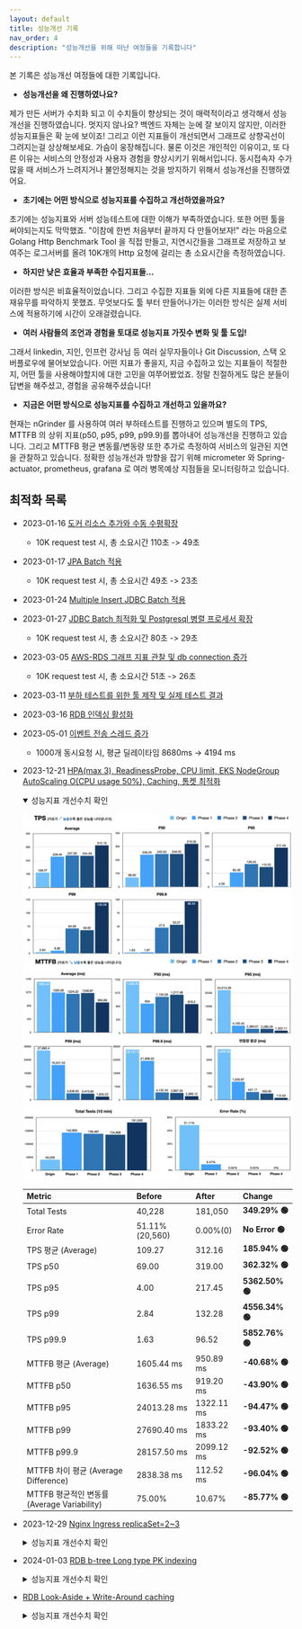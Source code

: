 ```yaml
---
layout: default
title: 성능개선 기록
nav_order: 4
description: "성능개선을 위해 떠난 여정들을 기록합니다"
---
```



본 기록은 성능개선 여정들에 대한 기록입니다.

* **성능개선을 왜 진행하였나요?**

제가 만든 서버가 수치화 되고 이 수치들이 향상되는 것이 매력적이라고 생각해서 성능개선을 진행하였습니다.
멋지지 않나요? 백엔드 자체는 눈에 잘 보이지 않지만, 이러한 성능지표들은 확 눈에 보이죠! 그리고 이런 지표들이 개선되면서 그래프로 상향곡선이 그려지는걸 상상해보세요.
가슴이 웅장해집니다. 물론 이것은 개인적인 이유이고, 또 다른 이유는 서비스의 안정성과 사용자 경험을 향상시키기 위해서입니다.
동시접속자 수가 많을 때 서비스가 느려지거나 불안정해지는 것을 방지하기 위해서 성능개선을 진행하였어요.

* **초기에는 어떤 방식으로 성능지표를 수집하고 개선하였을까요?**

초기에는 성능지표와 서버 성능테스트에 대한 이해가 부족하였습니다. 또한 어떤 툴을 써야되는지도 막막했죠.
"이참에 한번 처음부터 끝까지 다 만들어보자!" 라는 마음으로 Golang Http Benchmark Tool 을 직접 만들고, 지연시간들을 그래프로 저장하고 보여주는 로그서버를 올려 10K개의 Http 요청에 걸리는 총 소요시간을 측정하였습니다.

* **하지만 낮은 효율과 부족한 수집지표들...**

이러한 방식은 비효율적이었습니다. 그리고 수집한 지표들 외에 다른 지표들에 대한 존재유무를 파악하지 못했죠. 
무엇보다도 툴 부터 만들어나가는 이러한 방식은 실제 서비스에 적용하기에 시간이 오래걸렸습니다.

* **여러 사람들의 조언과 경험을 토대로 성능지표 가짓수 변화 및 툴 도입!**

그래서 linkedin, 지인, 인프런 강사님 등 여러 실무자들이나 Git Discussion, 스택 오버플로우에 물어보았습니다. 
어떤 지표가 좋을지, 지금 수집하고 있는 지표들이 적절한지, 어떤 툴을 사용해야할지에 대한 고민을 여쭈어봤었죠.
정말 친절하게도 많은 분들이 답변을 해주셨고, 경험을 공유해주셨습니다!

* **지금은 어떤 방식으로 성능지표를 수집하고 개선하고 있을까요?**

현재는 nGrinder 를 사용하여 여러 부하테스트를 진행하고 있으며 별도의 TPS, MTTFB 의 상위 지표(p50, p95, p99, p99.9)를 뽑아내어 성능개선을 진행하고 있습니다.
그리고 MTTFB 평균 변동률/변동량 또한 추가로 측정하여 서비스의 일관된 지연을 관찰하고 있습니다. 
정확한 성능개선과 방향을 잡기 위해 micrometer 와 Spring-actuator, prometheus, grafana 로 여러 병목예상 지점들을 모니터링하고 있습니다.


## 최적화 목록
* 2023-01-16 [도커 리소스 추가와 수동 수평확장](https://ghkdqhrbals.github.io/portfolios/docs/project/2023-01-16-chatting(13)/)
  * 10K request test 시, 총 소요시간 110초 -> 49초

* 2023-01-17 [JPA Batch 적용](https://ghkdqhrbals.github.io/portfolios/docs/project/2023-01-17-chatting(15)/)
  * 10K request test 시, 총 소요시간 49초 -> 23초

* 2023-01-24 [Multiple Insert JDBC Batch 적용](https://ghkdqhrbals.github.io/portfolios/docs/project/2023-01-24-chatting(17)/)

* 2023-01-27 [JDBC Batch 최적화 및 Postgresql 병렬 프로세서 확장](https://ghkdqhrbals.github.io/portfolios/docs/project/2023-01-27-chatting(18)/)
  * 10K request test 시, 총 소요시간 80초 -> 29초

* 2023-03-05 [AWS-RDS 그래프 지표 관찰 및 db connection 증가](https://ghkdqhrbals.github.io/portfolios/docs/project/2023-03-05-chatting(21)/)
  * 10K request test 시, 총 소요시간 51초 -> 26초

* 2023-03-11 [부하 테스트를 위한 툴 제작 및 실제 테스트 결과](https://ghkdqhrbals.github.io/portfolios/docs/project/2023-03-11-chatting(23)/)
* 2023-03-16 [RDB 인덱싱 활성화](https://ghkdqhrbals.github.io/portfolios/docs/project/2023-03-16-chatting(25)/)

* 2023-05-01 [이벤트 전송 스레드 증가](https://ghkdqhrbals.github.io/portfolios/docs/project/2023-05-01-chatting(35)/)
  * 1000개 동시요청 시, 평균 딜레이타임 8680ms -> 4194 ms 

* 2023-12-21 [HPA(max 3), ReadinessProbe, CPU limit, EKS NodeGroup AutoScaling O(CPU usage 50%), Caching, 톰켓 최적화](https://ghkdqhrbals.github.io/portfolios/docs/project/2023-12-21-chatting(40)/)

    <details open><summary> 성능지표 개선수치 확인 </summary><div markdown="1">
    
    ![img](../../assets/cd/tps.png)
    ![img](../../assets/cd/mttfb.png)
    ![img](../../assets/cd/p.png)
    
    | Metric             | Before       | After        | Change      |
    |--------------------|--------------|--------------|-------------|
    | Total Tests        | 40,228       | 181,050      | **349.29% 🟢**  |
    | Error Rate         | 51.11%(20,560)| 0.00%(0)     | **No Error 🟢** |
    | TPS 평균 (Average)  | 109.27       | 312.16       | **185.94% 🟢**  |
    | TPS p50            | 69.00        | 319.00       | **362.32% 🟢**  |
    | TPS p95            | 4.00         | 217.45       | **5362.50% 🟢** |
    | TPS p99            | 2.84         | 132.28       | **4556.34% 🟢** |
    | TPS p99.9          | 1.63         | 96.52        | **5852.76% 🟢** |
    | MTTFB 평균 (Average)| 1605.44 ms   | 950.89 ms    | **-40.68% 🟢**  |
    | MTTFB p50          | 1636.55 ms   | 919.20 ms    | **-43.90% 🟢**  |
    | MTTFB p95          | 24013.28 ms  | 1322.11 ms   | **-94.47% 🟢**  |
    | MTTFB p99          | 27690.40 ms  | 1833.22 ms   | **-93.40% 🟢**  |
    | MTTFB p99.9        | 28157.50 ms  | 2099.12 ms   | **-92.52% 🟢**  |
    | MTTFB 차이 평균 (Average Difference)| 2838.38 ms | 112.52 ms | **-96.04% 🟢**  |
    | MTTFB 평균적인 변동률 (Average Variability)| 75.00% | 10.67% | **-85.77% 🟢**  |
    
    </div></details>

* 2023-12-29 [Nginx Ingress replicaSet=2~3](https://ghkdqhrbals.github.io/portfolios/docs/project/2023-12-29-chatting(41)/)

  <details><summary> 성능지표 개선수치 확인 </summary><div markdown="1">

  ![img](../../assets/ingresspod/Untitled.png)
  ![img](../../assets/ingresspod/Untitled2.png)
  ![img](../../assets/ingresspod/Untitled3.png)

  | Metric                               | Ingress Pod 1 | Ingress Pod 2 | Change     |
  |--------------------|---------------|------------|-------------------|-------------|
  | Total Tests                          | 181,050       | 240,587       | 32.93% 🟢  |
  | Error Rate                          | 0.00%(0)      | 0.00%(3)      | N/A        |
  | TPS 평균 (Average)                     | 312.16        | 410.55        | 31.51% 🟢  |
  | TPS p50                              | 319.00        | 422.50        | 32.38% 🟢  |
  | TPS p95                              | 217.45        | 288.60        | 32.69% 🟢  |
  | TPS p99                              | 132.28        | 147.62        | 11.62% 🟢  |
  | TPS p99.9                            | 96.52         | 37.04         | -61.68% 🔴 |
  | MTTFB 평균 (Average)                   | 950.89 ms     | 709.86 ms     | -25.29% 🟢 |
  | MTTFB p50                            | 919.20 ms     | 693.65 ms     | -24.54% 🟢 |
  | MTTFB p95                            | 1322.11 ms    | 958.64 ms     | -27.49% 🟢 |
  | MTTFB p99                            | 1833.22 ms    | 1117.45 ms    | -39.05% 🟢 |
  | MTTFB p99.9                          | 2099.12 ms    | 1396.80 ms    | -33.54% 🟢 |
  | MTTFB 차이 평균 (Average Difference)     | 112.52 ms     | 58.82 ms      | -47.66% 🟢 |
  | MTTFB 평균적인 변동률 (Average Variability) | 10.67%        | 7.67%         | -28.09% 🟢 |

  </div></details>

* 2024-01-03 [RDB b-tree Long type PK indexing](https://ghkdqhrbals.github.io/portfolios/docs/project/2024-01-03-chatting(42)/)

  <details><summary> 성능지표 개선수치 확인 </summary><div markdown="1">

  | Metric          | Before     | After      | Change            |
  |-----------------|------------|------------|-------------------|
  | Total Tests     | 220,313    | 236,957    | 7.54% 🟢          |
  | Error Rate      | 0.00%(7)   | 0.00%(0)   | -                 |
  | TPS 평균          | 377.24     | 404.36     | 7.18% 🟢          |
  | TPS p50         | 390.25     | 420.50     | 7.76% 🟢          |
  | TPS p95         | 270.60     | 277.90     | 2.69% 🟢          |
  | TPS p99         | 92.58      | 64.34      | -30.53% 🔴        |
  | TPS p99.9       | 34.05      | 43.17      | 26.74% 🟢         |
  | MTTFB 평균        | 496.27 ms  | 456.42 ms  | -8.03% 🟢         |
  | MTTFB p50       | 480.31 ms  | 431.84 ms  | -10.07% 🟢        |
  | MTTFB p95       | 882.81 ms  | 799.67 ms  | -9.41% 🟢         |
  | MTTFB p99       | 1163.81 ms | 1130.67 ms | -2.84% 🟢         |
  | MTTFB p99.9     | 1225.86 ms | 1275.62 ms | 4.06% 🔴          |
  | MTTFB 차이 평균     | 106.51 ms  | 74.02 ms   | -30.46% 🟢        |
  | MTTFB 평균적인 변동률  | 20.77%     | 15.27%     | -26.60% 🟢        |

  </div></details>

* [RDB Look-Aside + Write-Around caching](https://ghkdqhrbals.github.io/portfolios/docs/project/2024-02-04-chatting(47)/)

  <details><summary> 성능지표 개선수치 확인 </summary><div markdown="1">

  ![img](../../assets/caching/Untitled.png)
  ![img](../../assets/caching/Untitled2.png)
  ![img](../../assets/caching/Untitled3.png)

  | Metric                               | Before       | After        | Change     |
  |--------------------|--------------|--------------|------------|
  | Total Tests                          | 12,356       | 16,788       | 36.00% 🟢  |
  | Error Rate                           | 0.00%(0)     | 0.00%(0)     | 0 ⚪        |
  | TPS 평균 (Average)                     | 228.81       | 310.89       | 35.87% 🟢  |
  |  TPS p50                             | 240.50       | 307.50       | 27.84% 🟢  |
  | TPS p95                              | 162.40       | 282.85       | 74.20% 🟢  |
  | TPS p99                              | 107.09       | 237.47       | 121.77% 🟢 |
  | TPS p99.9                            | 90.36        | 223.55       | 147.24% 🟢 |
  | MTTFB 평균 (Average)                   | 438.32 ms   | 324.82 ms   | -25.93% 🟢 |
  | MTTFB p50                            | 432.94 ms   | 323.11 ms   | -25.27% 🟢 |
  | MTTFB p95                            | 733.43 ms   | 380.09 ms   | -48.14% 🟢 |
  | MTTFB p99                            | 912.43 ms   | 471.73 ms   | -48.31% 🟢 |
  | MTTFB p99.9                          | 951.93 ms   | 496.67 ms   | -47.85% 🟢 |
  | MTTFB 차이 평균 (Average Difference)     | 65.06 ms | 24.31 ms | -62.68% 🟢 |
  | MTTFB 평균적인 변동률 (Average Variability) | 13.73% | 7.67% | -44.11% 🟢 |

  </div></details>




